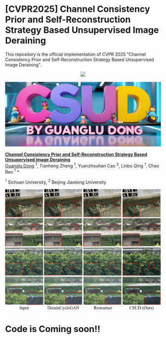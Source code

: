 # [CVPR2025] Channel Consistency Prior and Self-Reconstruction Strategy Based Unsupervised Image Deraining
This repository is the official implementation of CVPR 2025 "Channel Consistency Prior and Self-Reconstruction Strategy Based Unsupervised Image Deraining".

<p align="center">
<a href="https://arxiv.org/abs/2503.18703"><img src="https://img.shields.io/badge/arXiv-Paper-<color>"></a>
    
<p align="center">
    <img src="imgs/CSUD.png" width="1000px"/>
</p>

 **[Channel Consistency Prior and Self-Reconstruction Strategy Based Unsupervised Image Deraining](https://arxiv.org/abs/2503.18703)**
 </br>
[Guanglu Dong](https://github.com/GuangluDong0728) $^{1}$,
Tianheng Zheng $^{1}$,
Yuanzhouhan Cao $^{2}$,
Linbo Qing $^{1}$,
Chao Ren $^{1}$ \*

$^{1}$ Sichuan University,
$^{2}$ Beijing Jiaotong University

<p align="center">
<img src="imgs/realshot.png" :height="100px">

# Code is Coming soon!!
